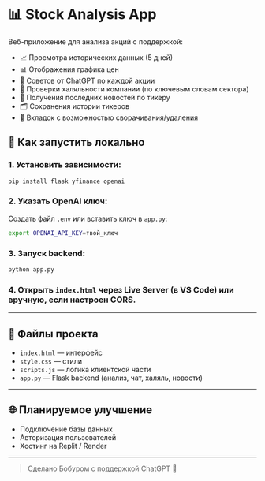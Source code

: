 # 📊 Stock Analysis App

Веб-приложение для анализа акций с поддержкой:

- 📈 Просмотра исторических данных (5 дней)
- 📊 Отображения графика цен
- 🧠 Советов от ChatGPT по каждой акции
- 🕌 Проверки халяльности компании (по ключевым словам сектора)
- 📰 Получения последних новостей по тикеру
- 🗂 Сохранения истории тикеров
- 🧩 Вкладок с возможностью сворачивания/удаления

## 🚀 Как запустить локально

### 1. Установить зависимости:

```bash
pip install flask yfinance openai
```

### 2. Указать OpenAI ключ:

Создать файл `.env` или вставить ключ в `app.py`:

```bash
export OPENAI_API_KEY=твой_ключ
```

### 3. Запуск backend:

```bash
python app.py
```

### 4. Открыть `index.html` через Live Server (в VS Code) или вручную, если настроен CORS.

---

## 📂 Файлы проекта

- `index.html` — интерфейс
- `style.css` — стили
- `scripts.js` — логика клиентской части
- `app.py` — Flask backend (анализ, чат, халяль, новости)

---

## 🌐 Планируемое улучшение

- Подключение базы данных
- Авторизация пользователей
- Хостинг на Replit / Render

---

> Сделано Бобуром с поддержкой ChatGPT 🤝
